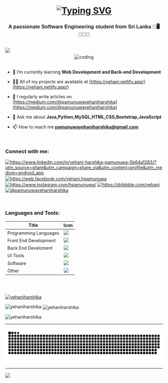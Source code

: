 <h1 align="center">
  <a href="https://git.io/typing-svg"><img src="https://readme-typing-svg.herokuapp.com?font=Fira+Code&weight=900&size=30&pause=1000&color=F7EDEF&width=700&lines=Hi+%F0%9F%91%8B%2C+I'm+Yehani+Harshika+Pamunuwa" alt="Typing SVG" /></a>
</h1>
<h3 align="center" style="font-family: 'Ubuntu', sans-serif; color: darkpink;">A passionate Software Engineering student from Sri Lanka 🩶🖥️👩🏼‍💻</h3>
<br>
<img src="https://user-images.githubusercontent.com/73097560/115834477-dbab4500-a447-11eb-908a-139a6edaec5c.gif">
<br>

<div align="center">
  <img align="center" alt="coding" src="https://i.pinimg.com/originals/f0/f0/d9/f0f0d932d6e39c7af5aa305cbd8da735.gif"/>
</div>
<br>

- 🌱 I’m currently learning **Web Development and Back-end Development**

- 👨‍💻 All of my projects are available at [https://yehani.netlify.app/](https://yehani.netlify.app/)

- 📝 I regularly write articles on [https://medium.com/@pamunuwayehaniharshika](https://medium.com/@pamunuwayehaniharshika)

- 💬 Ask me about **Java,Python,MySQL,HTML,CSS,Bootstrap,JavaScript**

- 📫 How to reach me **pamunuwayehaniharshika@gmail.com**
<br>
<h3 align="left">Connect with me:</h3>
<p align="left">
<a href="https://linkedin.com/in/https://www.linkedin.com/in/yehani-harshika-pamunuwa-5b64a1283/?utm_source=share&utm_campaign=share_via&utm_content=profile&utm_medium=android_app" target="blank"><img align="center" src="https://raw.githubusercontent.com/rahuldkjain/github-profile-readme-generator/master/src/images/icons/Social/linked-in-alt.svg" alt="https://www.linkedin.com/in/yehani-harshika-pamunuwa-5b64a1283/?utm_source=share&utm_campaign=share_via&utm_content=profile&utm_medium=android_app" height="30" width="40" /></a>
<a href="https://fb.com/https://web.facebook.com/yehani.hpamunuwa" target="blank"><img align="center" src="https://raw.githubusercontent.com/rahuldkjain/github-profile-readme-generator/master/src/images/icons/Social/facebook.svg" alt="https://web.facebook.com/yehani.hpamunuwa" height="30" width="40" /></a>
<a href="https://instagram.com/https://www.instagram.com/hpamunuwa/" target="blank"><img align="center" src="https://raw.githubusercontent.com/rahuldkjain/github-profile-readme-generator/master/src/images/icons/Social/instagram.svg" alt="https://www.instagram.com/hpamunuwa/" height="30" width="40" /></a>
<a href="https://dribbble.com/https://dribbble.com/yehani" target="blank"><img align="center" src="https://raw.githubusercontent.com/rahuldkjain/github-profile-readme-generator/master/src/images/icons/Social/dribbble.svg" alt="https://dribbble.com/yehani" height="30" width="40" /></a>
<a href="https://medium.com/@pamunuwayehaniharshika" target="blank"><img align="center" src="https://raw.githubusercontent.com/rahuldkjain/github-profile-readme-generator/master/src/images/icons/Social/medium.svg" alt="@pamunuwayehaniharshika" height="30" width="40" /></a>
</p>
<br>
<h3 align="left">Languages and Tools:</h3>
<div align="left">

| **Title**       | **Icon**                                                                                                      |
|-----------------|-----------------------------------------------------------------------------------------------------------|
| Programming Languages |     <img src="https://skillicons.dev/icons?i=java,py,c"/>     
| Front End Development     | <img src="https://skillicons.dev/icons?i=html,css,bootstrap,js,jquery,react,nodejs,angular"/>                                    |
| Back End Develoment       | <img src="https://skillicons.dev/icons?i=java,mysql,spring,hibernate,regex,postman"/>                                    |
| UI Tools        | <img src="https://skillicons.dev/icons?i=figma,ps"/>                                         |
| Software        | <img src="https://skillicons.dev/icons?i=idea,vscode"/>     
| Other           | <img src="https://skillicons.dev/icons?i=github,git,linux"/>             |

<br><br>
<p align="left"> <a href="https://github.com/ryo-ma/github-profile-trophy"><img src="https://github-profile-trophy.vercel.app/?username=yehaniharshika" alt="yehaniharshika" /></a> </p>

<p><img align="left" src="https://github-readme-stats.vercel.app/api/top-langs?username=yehaniharshika&show_icons=true&locale=en&layout=compact" alt="yehaniharshika" /></p>

<p>&nbsp;<img align="center" src="https://github-readme-stats.vercel.app/api?username=yehaniharshika&show_icons=true&locale=en" alt="yehaniharshika" /></p>
<p align="left"> <img src="https://komarev.com/ghpvc/?username=yehaniharshika&label=Profile%20views&color=0e75b6&style=flat" alt="yehaniharshika" /> </p>

----

<p align="center">
  <img  src="https://raw.githubusercontent.com/Elanza-48/Elanza-48/main/resources/img/github-contribution-grid-snake.svg"
    alt="example" />
</p>

------

<img src="https://user-images.githubusercontent.com/73097560/115834477-dbab4500-a447-11eb-908a-139a6edaec5c.gif">
<br>

